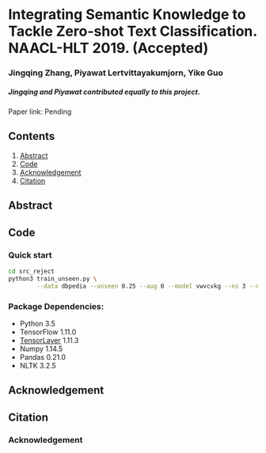 # Integrating Semantic Knowledge to Tackle Zero-shot Text Classification. NAACL-HLT 2019. (Accepted)
### Jingqing Zhang, Piyawat Lertvittayakumjorn, Yike Guo

##### Jingqing and Piyawat contributed equally to this project.

Paper link: Pending

## Contents
1. [Abstract](#Abstract)
2. [Code](#Code)
3. [Acknowledgement](#Acknowledgement)
4. [Citation](#Citation)

<h2 id="Abstract">Abstract</h2>

<h2 id="Code">Code</h2>

### Quick start
```bash
cd src_reject
python3 train_unseen.py \
        --data dbpedia --unseen 0.25 --aug 0 --model vwvcvkg --ns 3 --ni 3 --sepoch 2 --rgidx 1 --train 1
```
### Package Dependencies:
- Python 3.5
- TensorFlow 1.11.0
- [TensorLayer] 1.11.3
- Numpy 1.14.5
- Pandas 0.21.0
- NLTK 3.2.5

[TensorLayer]: https://github.com/tensorlayer/tensorlayer


<h2 id="Acknowledgement">Acknowledgement</h2>

<h2 id="Citation">Citation</h2>


### Acknowledgement

###
